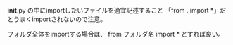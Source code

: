 __init__.py の中にimportしたいファイルを適宜記述すること
「from . import *」だとうまくimportされないので注意。

フォルダ全体をimportする場合は、
from フォルダ名 import *
とすれば良い。


